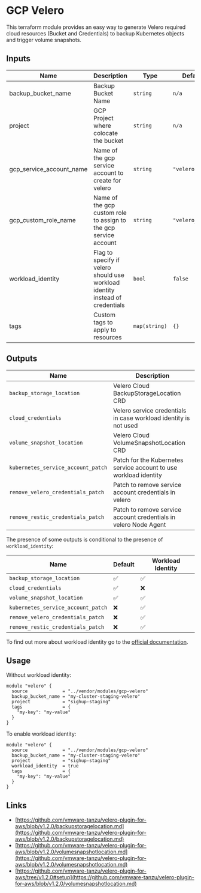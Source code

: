 # GCP Velero

This terraform module provides an easy way to generate Velero required cloud resources (Bucket and Credentials)
to backup Kubernetes objects and trigger volume snapshots.

## Inputs

| Name                     | Description                                                                   | Type          | Default         | Required |
|--------------------------|-------------------------------------------------------------------------------|---------------|-----------------|----------|
| backup\_bucket\_name     | Backup Bucket Name                                                            | `string`      | `n/a`           | yes      |
| project                  | GCP Project where colocate the bucket                                         | `string`      | `n/a`           | yes      |
| gcp_service_account_name | Name of the gcp service account to create for velero                          | `string`      | `"velero-sa"`   | yes      |
| gcp_custom_role_name     | Name of the gcp custom role to assign to the gcp service account              | `string`      | `"velero_role"` | yes      |
| workload_identity        | Flag to specify if velero should use workload identity instead of credentials | `bool`        | `false`         | yes      |
| tags                     | Custom tags to apply to resources                                             | `map(string)` | `{}`            | no       |


## Outputs

| Name                               | Description                                                           |
|------------------------------------|-----------------------------------------------------------------------|
| `backup_storage_location`          | Velero Cloud BackupStorageLocation CRD                                |
| `cloud_credentials`                | Velero service credentials in case workload identity is not used      |
| `volume_snapshot_location`         | Velero Cloud VolumeSnapshotLocation CRD                               |
| `kubernetes_service_account_patch` | Patch for the Kubernetes service account to use workload identity     |
| `remove_velero_credentials_patch`  | Patch to remove service account credentials in velero                 |
| `remove_restic_credentials_patch`  | Patch to remove service account credentials in velero Node Agent      |

The presence of some outputs is conditional to the presence of `workload_identity`:

| Name                               | Default            | Workload Identity  |
|------------------------------------|--------------------|--------------------|
| `backup_storage_location`          | :white_check_mark: | :white_check_mark: |
| `cloud_credentials`                | :white_check_mark: | :x:                |
| `volume_snapshot_location`         | :white_check_mark: | :white_check_mark: |
| `kubernetes_service_account_patch` | :x:                | :white_check_mark: |
| `remove_velero_credentials_patch`  | :x:                | :white_check_mark: |
| `remove_restic_credentials_patch`  | :x:                | :white_check_mark: |

To find out more about workload identity go to the [official documentation](https://cloud.google.com/kubernetes-engine/docs/how-to/workload-identitys).

## Usage

Without workload identity:

```hcl
module "velero" {
  source             = "../vendor/modules/gcp-velero"
  backup_bucket_name = "my-cluster-staging-velero"
  project            = "sighup-staging"
  tags               = {
    "my-key": "my-value"
  }
}
```

To enable workload identity:

```hcl
module "velero" {
  source             = "../vendor/modules/gcp-velero"
  backup_bucket_name = "my-cluster-staging-velero"
  project            = "sighup-staging"
  workload_identity  = true
  tags               = {
    "my-key": "my-value"
  }
}
```

## Links

- [https://github.com/vmware-tanzu/velero-plugin-for-aws/blob/v1.2.0/backupstoragelocation.md](https://github.com/vmware-tanzu/velero-plugin-for-aws/blob/v1.2.0/backupstoragelocation.md)
- [https://github.com/vmware-tanzu/velero-plugin-for-aws/blob/v1.2.0/volumesnapshotlocation.md](https://github.com/vmware-tanzu/velero-plugin-for-aws/blob/v1.2.0/volumesnapshotlocation.md)
- [https://github.com/vmware-tanzu/velero-plugin-for-aws/tree/v1.2.0#setup](https://github.com/vmware-tanzu/velero-plugin-for-aws/blob/v1.2.0/volumesnapshotlocation.md)
